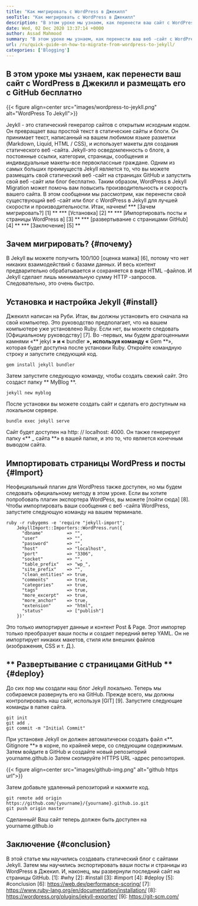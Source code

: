 ```yaml
---
title: "Как мигрировать с WordPress в Джекилл" 
seoTitle: "Как мигрировать с WordPress в Джекилл" 
description: "В этом уроке мы узнаем, как перенести ваш сайт с WordPress в Джекил в быстрых и простых шагах. Давайте начнем!" 
date: Wed, 02 Dec 2020 13:37:14 +0000
author: Assad Mahmood
summary: "В этом уроке мы узнаем, как перенести ваш веб -сайт с WordPress в Джекилл и размещать его с GitHub бесплатно" 
url: /ru/quick-guide-on-how-to-migrate-from-wordpress-to-jekyll/
categories: ['Blogging']
---
```


## В этом уроке мы узнаем, как перенести ваш сайт с WordPress в Джекилл и размещать его с GitHub бесплатно

{{< figure align=center src="images/wordpress-to-jeykll.png" alt="WordPress To Jekyll">}}

Jeykll - это статический генератор сайтов с открытым исходным кодом. Он превращает ваш простой текст в статические сайты и блоги. Он принимает текст, написанный на вашем любимом языке разметки (Markdown, Liquid, HTML / CSS), и использует макеты для создания статического веб -сайта. Jekyll-это осведомленность о блоге, а постоянные ссылки, категории, страницы, сообщения и индивидуальные макеты-все первоклассные граждане. Одним из самых больших преимуществ Jekyll является то, что вы можете размещать свой статический веб -сайт на страницах GitHub и запустить свой веб -сайт или блог бесплатно. Таким образом, WordPress в Jekyll Migration может помочь вам повысить производительность и скорость вашего сайта.
В этом сообщении мы рассмотрим, как перенести свой существующий веб -сайт или блог с WordPress в Jekyll для лучшей скорости и производительности. Итак, начнем!
  *** [Зачем мигрировать?] [1] **
  *** [Установка] [2] **
  *** [Импортировать посты и страницы WordPress в] [3] **
  *** [развертывание с страницами GitHub] [4] **
  *** [Заключение] [5] **

## Зачем мигрировать? {#почему}
В Jekyll вы можете получить 100/100 [оценка маяка] [6], потому что нет никаких взаимодействий с базами данных. И весь контент предварительно обрабатывается и сохраняется в виде HTML -файлов. И Jekyll сделает лишь минимальную сумму HTTP -запросов. Следовательно, это очень быстро.

## Установка и настройка Jekyll {#install}
Джекилл написан на Руби. Итак, вы должны установить его сначала на свой компьютер. Это руководство предполагает, что на вашем компьютере уже установлено Ruby. Если нет, вы можете следовать [Официальному руководству] [7].
Во -первых, мы будем драгоценными камнями «** jekyl **» и «** bundler **», используя команду «** Gem **», которая будет доступна после установки Ruby. Откройте командную строку и запустите следующий код.
```
gem install jekyll bundler
```
Затем запустите следующую команду, чтобы создать свежий сайт. Это создаст папку ** MyBlog **.
```
jekyll new myblog
```
После установки вы можете создать сайт и сделать его доступным на локальном сервере.
```
bundle exec jekyll serve
```
Сайт будет доступен на http: // localhost: 4000. Он также генерирует папку «** _ сайта **» в вашей папке, и это то, что является конечным выводом сайта.

## Импортировать страницы WordPress и посты {#Import}
Неофициальный плагин для WordPress также доступен, но мы будем следовать официальному методу в этом уроке. Если вы хотите попробовать плагин экспортера WordPess, вы можете [пойти сюда] [8].
Чтобы импортировать ваши сообщения с веб -сайта WordPress, запустите следующую команду на вашем терминале.
```
ruby -r rubygems -e 'require "jekyll-import";
    JekyllImport::Importers::WordPress.run({
      "dbname"         => "",
      "user"           => "",
      "password"       => "",
      "host"           => "localhost",
      "port"           => "3306",
      "socket"         => "",
      "table_prefix"   => "wp_",
      "site_prefix"    => "",
      "clean_entities" => true,
      "comments"       => true,
      "categories"     => true,
      "tags"           => true,
      "more_excerpt"   => true,
      "more_anchor"    => true,
      "extension"      => "html",
      "status"         => ["publish"]
    })'
```
Это только импортирует данные и контент Post & Page. Этот импортер только преобразует ваши посты и создает передний ветер YAML. Он не импортирует никаких макетов, стиля или внешних файлов (изображения, CSS и т. Д.).

## ** Развертывание с страницами GitHub ** {#deploy}
До сих пор мы создали наш блог Jekyll локально. Теперь мы собираемся развернуть его на GitHub. Прежде всего, мы должны контролировать наш сайт, используя [GIT] [9]. Запустите следующие команды в папке сайта.
```
git init
git add .
git commit -m "Initial Commit"
```
При установке Jekyll он должен автоматически создать файл «**. Gitignore **» в корне, по крайней мере, со следующим содержимым.
Затем войдите в GitHub и создайте новый репозиторий yourname.github.io
Затем скопируйте HTTPS URL -адрес репозитория.

{{< figure align=center src="images/github-img.png" alt="github https url">}}

Затем добавьте удаленный репозиторий и нажмите код.
```
git remote add origin https://github.com/{yourname}/{yourname}.github.io.git
git push origin master
```
Сделанный! Ваш сайт теперь должен быть доступен на yourname.github.io

## Заключение {#conclusion}
В этой статье мы научились создавать статический блог с сайтами Jekyll. Затем мы научились экспортировать ваши посты и страницы из WordPress в Джекил. И, наконец, мы развернули последний сайт на страницы GitHub.
[1]: #why
[2]: #install
[3]: #import
[4]: #deploy
[5]: #conclusion
[6]: https://web.dev/performance-scoring/
[7]: https://www.ruby-lang.org/en/documentation/installation/
[8]: https://wordpress.org/plugins/jekyll-exporter/
[9]: https://git-scm.com/
